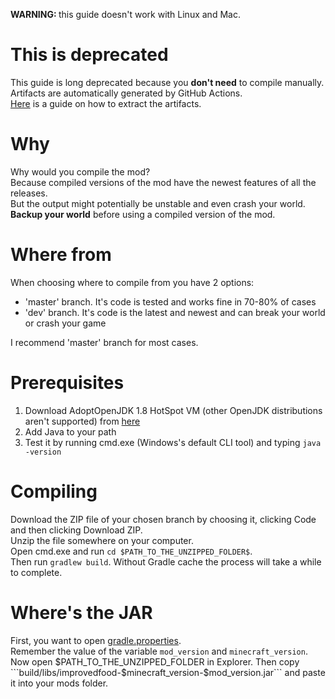 <b>WARNING: </b> this guide doesn't work with Linux and Mac.

# This is deprecated

This guide is long deprecated because you **don't need** to compile manually.  
Artifacts are automatically generated by GitHub Actions.  
[Here](https://github.com/RedGrapefruit09/ImprovedFood/blob/master/COMPILE.md) is a guide on how to extract the
artifacts.

# Why

Why would you compile the mod?  
Because compiled versions of the mod have the newest features of all the releases.  
But the output might potentially be unstable and even crash your world.  
<b>Backup your world</b> before using a compiled version of the mod.

# Where from

When choosing where to compile from you have 2 options:
<ul>
<li>'master' branch. It's code is tested and works fine in 70-80% of cases</li>
<li>'dev' branch. It's code is the latest and newest and can break your world or crash your game</li>
</ul>
I recommend 'master' branch for most cases.

# Prerequisites

1. Download AdoptOpenJDK 1.8 HotSpot VM (other OpenJDK distributions aren't supported)
   from [here](https://adoptopenjdk.net/?variant=openjdk8&jvmVariant=hotspot)
2. Add Java to your path
3. Test it by running cmd.exe (Windows's default CLI tool) and typing ```java -version```

# Compiling

Download the ZIP file of your chosen branch by choosing it, clicking Code and then clicking Download ZIP.  
Unzip the file somewhere on your computer.  
Open cmd.exe and run ```cd $PATH_TO_THE_UNZIPPED_FOLDER$```.  
Then run ```gradlew build```. Without Gradle cache the process will take a while to complete.

# Where's the JAR

First, you want to
open [gradle.properties](https://github.com/RedGrapefruit09/ImprovedFood/blob/master/gradle.properties).  
Remember the value of the variable ```mod_version``` and ```minecraft_version```.  
Now open $PATH_TO_THE_UNZIPPED_FOLDER in Explorer.  
Then copy ```build/libs/improvedfood-$minecraft_version-$mod_version.jar``` and paste it into your mods folder.